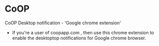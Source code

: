 CoOP
====

CoOP Desktop notification - 'Google chrome extension'

- If you're a user of coopapp.com , then use this chrome extension to enable the desktoptop notifications for Google chrome browser.
